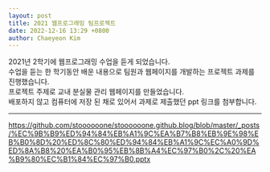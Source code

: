 ```yaml
--- 
layout: post
title: 2021 웹프로그래밍 팀프로젝트
date: 2022-12-16 13:29 +0800
author: Chaeyeon Kim
---
```


2021년 2학기에 웹프로그래밍 수업을 듣게 되었습니다.  
수업을 듣는 한 학기동안 배운 내용으로 팀원과 웹페이지를 개발하는 프로젝트 과제를 진행했습니다.  
프로젝트 주제로 교내 분실물 관리 웹페이지를 만들었습니다.  
배포하지 않고 컴퓨터에 저장 된 채로 있어서 과제로 제출했던 ppt 링크를 첨부합니다.    

----------
https://github.com/stoooooone/stoooooone.github.blog/blob/master/_posts/%EC%9B%B9%ED%94%84%EB%A1%9C%EA%B7%B8%EB%9E%98%EB%B0%8D%20%ED%8C%80%ED%94%84%EB%A1%9C%EC%A0%9D%ED%8A%B8%20%EA%B0%95%EB%8B%A4%EC%97%B0%2C%20%EA%B9%80%EC%B1%84%EC%97%B0.pptx
  
